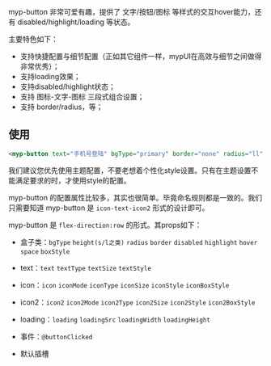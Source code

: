 
myp-button 非常可爱有趣，提供了 文字/按钮/图标 等样式的交互hover能力，还有 disabled/highlight/loading 等状态。

主要特色如下：

- 支持快捷配置与细节配置（正如其它组件一样，mypUI在高效与细节之间做得非常优秀）；
- 支持loading效果；
- 支持disabled/highlight状态；
- 支持 图标-文字-图标 三段式组合设置；
- 支持 border/radius，等；

## 使用

```html
<myp-button text="手机号登陆" bgType="primary" border="none" radius="ll" @buttonClicked="toPhoneLogin"></myp-button>
```

<p class="tip">我们建议您优先使用主题配置，不要老想着个性化style设置。只有在主题设置不能满足要求的时，才使用style的配置。</p>

myp-button 的配置属性比较多，其实也很简单。毕竟命名规则都是一致的。我们只需要知道 myp-button 是 `icon-text-icon2` 形式的设计即可。

myp-button 是 `flex-direction:row` 的形式。其props如下：

- 盒子类：`bgType` `height(s/l之类)` `radius` `border` `disabled` `highlight` `hover` `space` `boxStyle`

- text：`text` `textType` `textSize` `textStyle`

- icon：`icon` `iconMode` `iconType` `iconSize` `iconStyle` `iconBoxStyle`

- icon2：`icon2` `icon2Mode` `icon2Type` `icon2Size` `icon2Style` `icon2BoxStyle`

- loading：`loading` `loadingSrc` `loadingWidth` `loadingHeight`

- 事件：`@buttonClicked`

- 默认插槽
